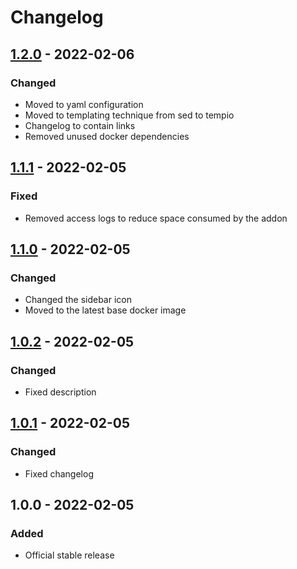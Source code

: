 # Changelog

## [1.2.0] - 2022-02-06

### Changed

- Moved to yaml configuration
- Moved to templating technique from sed to tempio
- Changelog to contain links
- Removed unused docker dependencies

## [1.1.1] - 2022-02-05

### Fixed

- Removed access logs to reduce space consumed by the addon

## [1.1.0] - 2022-02-05

### Changed

- Changed the sidebar icon
- Moved to the latest base docker image

## [1.0.2] - 2022-02-05

### Changed

- Fixed description

## [1.0.1] - 2022-02-05

### Changed

- Fixed changelog

## 1.0.0 - 2022-02-05

### Added

- Official stable release

[1.0.1]: https://github.com/regevbr/addon-node-red-dashboard/compare/v1.0.0...v1.0.1
[1.0.2]: https://github.com/regevbr/addon-node-red-dashboard/compare/v1.0.1...v1.0.2
[1.1.0]: https://github.com/regevbr/addon-node-red-dashboard/compare/v1.0.2...v1.1.0
[1.1.1]: https://github.com/regevbr/addon-node-red-dashboard/compare/v1.1.0...v1.1.1
[1.2.0]: https://github.com/regevbr/addon-node-red-dashboard/compare/v1.1.1...v1.2.0
